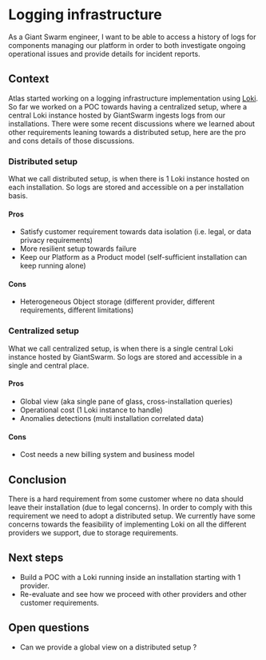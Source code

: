 # Logging infrastructure

As a Giant Swarm engineer, I want to be able to access a history of logs for components managing our platform in order to both investigate ongoing operational issues and provide details for incident reports.

## Context

Atlas started working on a logging infrastructure implementation using [Loki](https://grafana.com/docs/loki/latest/).
So far we worked on a POC towards having a centralized setup, where a central Loki instance hosted by GiantSwarm ingests logs from our installations.
There were some recent discussions where we learned about other requirements leaning towards a distributed setup, here are the pro and cons details of those discussions.

### Distributed setup

What we call distributed setup, is when there is 1 Loki instance hosted on each installation.
So logs are stored and accessible on a per installation basis.

#### Pros

- Satisfy customer requirement towards data isolation (i.e. legal, or data privacy requirements)
- More resilient setup towards failure
- Keep our Platform as a Product model (self-sufficient installation can keep running alone)


#### Cons

- Heterogeneous Object storage (different provider, different requirements, different limitations)

### Centralized setup

What we call centralized setup, is when there is a single central Loki instance hosted by GiantSwarm.
So logs are stored and accessible in a single and central place.

#### Pros

- Global view (aka single pane of glass, cross-installation queries)
- Operational cost (1 Loki instance to handle)
- Anomalies detections (multi installation correlated data)

#### Cons

- Cost needs a new billing system and business model

## Conclusion

There is a hard requirement from some customer where no data should leave their installation (due to legal concerns).
In order to comply with this requirement we need to adopt a distributed setup.
We currently have some concerns towards the feasibility of implementing Loki on all the different providers we support, due to storage requirements.

## Next steps

- Build a POC with a Loki running inside an installation starting with 1 provider.
- Re-evaluate and see how we proceed with other providers and other customer requirements.

## Open questions

- Can we provide a global view on a distributed setup ?
